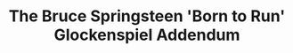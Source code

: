 ---
inv_num: 2007-045
add_credit:
url: 2007-045-bruce-springsteen-glockenspiel-addendum
title: The Bruce Springsteen 'Born to Run' Glockenspiel Addendum
year: '2007'
display_year: '2007'
medium: Audio CDs. Unlimited edition.
dims:
pitch:
ps: "​Cd’s given away with a mix version of my composition The Bruce Springsteen Born
  to Run Glockenspiel Addendum. When imported into iTunes, because of the song lengths,
  the CD get tagged incorrectly as Born To Run. Anyway,.....the idea was to kinda
  corrupt the grey market public archive of this record as the above mix tagged files
  would eventually get circulated as Bruce’s record. :)"
live_url:
youtube:
related_code:
subheading: "(CD Edition)"
download:
commission:
related:
layout: things-i-made
---